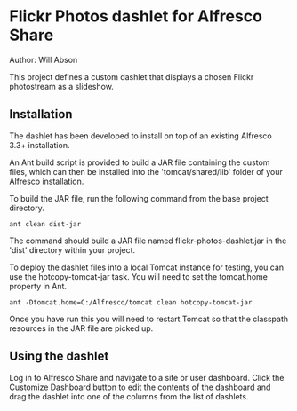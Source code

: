 Flickr Photos dashlet for Alfresco Share
========================================

Author: Will Abson

This project defines a custom dashlet that displays a chosen Flickr photostream
as a slideshow.

Installation
------------

The dashlet has been developed to install on top of an existing Alfresco
3.3+ installation.

An Ant build script is provided to build a JAR file containing the 
custom files, which can then be installed into the 'tomcat/shared/lib' folder 
of your Alfresco installation.

To build the JAR file, run the following command from the base project 
directory.

    ant clean dist-jar

The command should build a JAR file named flickr-photos-dashlet.jar
in the 'dist' directory within your project.

To deploy the dashlet files into a local Tomcat instance for testing, you can 
use the hotcopy-tomcat-jar task. You will need to set the tomcat.home
property in Ant.

    ant -Dtomcat.home=C:/Alfresco/tomcat clean hotcopy-tomcat-jar
    
Once you have run this you will need to restart Tomcat so that the classpath 
resources in the JAR file are picked up.

Using the dashlet
-----------------

Log in to Alfresco Share and navigate to a site or user dashboard. Click the 
Customize Dashboard button to edit the contents of the dashboard and drag 
the dashlet into one of the columns from the list of dashlets.